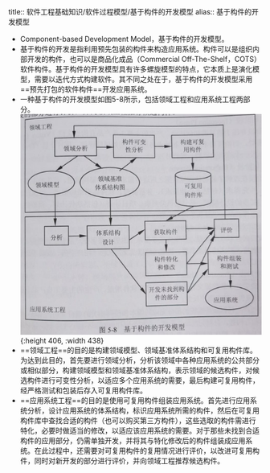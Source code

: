 title:: 软件工程基础知识/软件过程模型/基于构件的开发模型
alias:: 基于构件的开发模型

- Component-based Development Model，基于构件的开发模型。
- 基于构件的开发是指利用预先包装的构件来构造应用系统。构件可以是组织内部开发的构件，也可以是商品化成品（Commercial Off-The-Shelf，COTS）软件构件。基于构件的开发模型具有许多螺旋模型的特点，它本质上是演化模型，需要以迭代方式构建软件。其不同之处在于，基于构件的开发模型采用==预先打包的软件构件==开发应用系统。
- 一种基于构件的开发模型如图5-8所示，包括领域工程和应用系统工程两部分。
  ![image.png](../assets/image_1651752388263_0.png){:height 406, :width 438}
- ==领域工程==的目的是构建领域模型、领域基准体系结构和可复用构件库。为达到此目的，首先要进行领域分析，分析该领域中各种应用系统的公共部分或相似部分，构建领域模型和领域基准体系结构，表示领域的候选构件，对候选构件进行可变性分析，以适应多个应用系统的需要，最后构建可复用构件，经严格测试和包装后存入可复用构件库。
- ==应用系统工程==的目的是使用可复用构件组装应用系统。首先进行应用系统分析，设计应用系统的体系结构，标识应用系统所需的构件，然后在可复用构件库中查找合适的构件（也可以购买第三方构件），这些选取的构件需进行特化，必要时做适当的修改，以适应该应用系统的需要。对于那些未找到合适构件的应用部分，仍需单独开发，并将其与特化修改后的构件组装成应用系统。在此过程中，还需要对可复用构件的复用情况进行评价，以改进可复用构件，同时对新开发的部分进行评价，并向领域工程推荐候选构件。